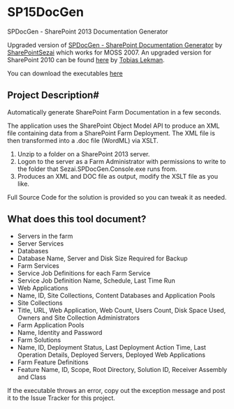 SP15DocGen
==========

SPDocGen - SharePoint 2013 Documentation Generator

Upgraded version of [SPDocGen - SharePoint Documentation Generator](https://spdocgen.codeplex.com/) by [SharePointSezai](https://www.codeplex.com/site/users/view/SharePointSezai) which works for MOSS 2007.
An upgraded version for SharePoint 2010 can be found [here](https://lekman.codeplex.com/releases/view/55953) by [Tobias Lekman](https://www.codeplex.com/site/users/view/Lekman).

You can download the executables [here](https://github.com/siaf/SP15DocGen/tree/master/Binary)

## Project Description#
Automatically generate SharePoint Farm Documentation in a few seconds.

The application uses the SharePoint Object Model API to produce an XML file containing data from a SharePoint Farm Deployment. The XML file is then transformed into a .doc file (WordML) via XSLT. 

1. Unzip to a folder on a SharePoint 2013 server.
2. Logon to the server as a Farm Administrator with permissions to write to the folder that Sezai.SPDocGen.Console.exe runs from.
3. Produces an XML and DOC file as output, modify the XSLT file as you like.

Full Source Code for the solution is provided so you can tweak it as needed.


## What does this tool document?
* Servers in the farm
* Server Services
* Databases
* Database Name, Server and Disk Size Required for Backup
* Farm Services
* Service Job Definitions for each Farm Service
* Service Job Definition Name, Schedule, Last Time Run
* Web Applications
* Name, ID, Site Collections, Content Databases and Application Pools
* Site Collections
* Title, URL, Web Application, Web Count, Users Count, Disk Space Used, Owners and Site Collection Administrators
* Farm Application Pools
* Name, Identity and Password
* Farm Solutions
* Name, ID, Deployment Status, Last Deployment Action Time, Last Operation Details, Deployed Servers, Deployed Web Applications
* Farm Feature Definitions
* Feature Name, ID, Scope, Root Directory, Solution ID, Receiver Assembly and Class


If the executable throws an error, copy out the exception message and post it to the Issue Tracker for this project.

